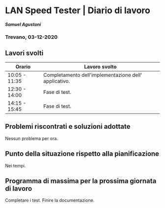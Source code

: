# LAN Speed Tester | Diario di lavoro

##### Samuel Agustoni

### Trevano, 03-12-2020

## Lavori svolti

| Orario | Lavoro svolto |
| ------ | ----------- |
| 10:05 - 11:35  | Completamento dell'implementazione dell' applicativo. |
| 12:30 - 14:00  | Fase di test. |
| 14:15 - 15:45  | Fase di test. |

## Problemi riscontrati e soluzioni adottate
Nessun problema per ora.
## Punto della situazione rispetto alla pianificazione
Nei tempi.
## Programma di massima per la prossima giornata di lavoro
Completare i test. Finire la documentazione.
